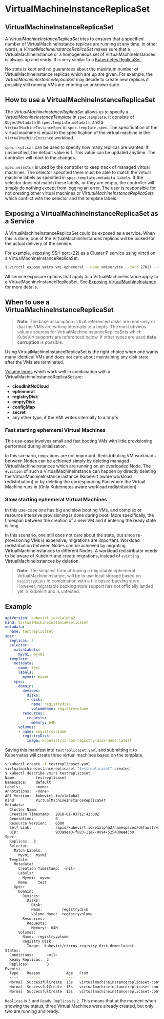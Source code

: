 # VirtualMachineInstanceReplicaSet

## VirtualMachineInstanceReplicaSet

A _VirtualMachineInstanceReplicaSet_ tries to ensures that a specified number of VirtualMachineInstance replicas are running at any time. In other words, a _VirtualMachineInstanceReplicaSet_ makes sure that a VirtualMachineInstance or a homogeneous set of VirtualMachineInstances is always up and ready. It is very similar to a [Kubernetes ReplicaSet](https://kubernetes.io/docs/concepts/workloads/controllers/replicaset/).

No state is kept and no guarantees about the maximum number of VirtualMachineInstance replicas which are up are given. For example, the _VirtualMachineInstanceReplicaSet_ may decide to create new replicas if possibly still running VMs are entering an unknown state.

## How to use a VirtualMachineInstanceReplicaSet

The _VirtualMachineInstanceReplicaSet_ allows us to specify a _VirtualMachineInstanceTemplate_ in `spec.template`. It consists of `ObjectMetadata` in `spec.template.metadata`, and a `VirtualMachineInstanceSpec` in `spec.template.spec`. The specification of the virtual machine is equal to the specification of the virtual machine in the `VirtualMachineInstance` workload.

`spec.replicas` can be used to specify how many replicas are wanted. If unspecified, the default value is 1. This value can be updated anytime. The controller will react to the changes.

`spec.selector` is used by the controller to keep track of managed virtual machines. The selector specified there must be able to match the virtual machine labels as specified in `spec.template.metadata.labels`. If the selector does not match these labels, or they are empty, the controller will simply do nothing except from logging an error. The user is responsible for not creating other virtual machines or _VirtualMachineInstanceReplicaSets_ which conflict with the selector and the template labels.

## Exposing a VirtualMachineInstanceReplicaSet as a Service

A VirtualMachineInstanceReplicaSet could be exposed as a service. When this is done, one of the VirtualMachineInstances replicas will be picked for the actual delivery of the service.

For example, exposing SSH port (22) as a ClusterIP service using virtctl on a VirtualMachineInstanceReplicaSet:

```bash
$ virtctl expose vmirs vmi-ephemeral --name vmiservice --port 27017 --target-port 22
```

All service exposure options that apply to a VirtualMachineInstance apply to a VirtualMachineInstanceReplicaSet. See [Exposing VirtualMachineInstance](http://www.kubevirt.io/user-guide/#/workloads/virtual-machines/expose-service) for more details.

## When to use a VirtualMachineInstanceReplicaSet

> **Note:** The base assumption is that referenced disks are read-only or that
> the VMIs are writing internally to a tmpfs. The most obvious volume sources
> for VirtualMachineInstanceReplicaSets which KubeVirt supports are referenced
> below. If other types are used **data corruption** is possible.

Using VirtualMachineInstanceReplicaSet is the right choice when one wants many
identical VMs and does not care about maintaining any disk state after the VMs
are terminated.

 [Volume types](workloads/virtual-machines/disks-and-volumes.md) which
 work well in combination with a VirtualMachineInstanceReplicaSet are:

* **cloudInitNoCloud**
* **ephemeral**
* **registryDisk**
* **emptyDisk**
* **configMap**
* **secret**
* any other type, if the VMI writes internally to a tmpfs

### Fast starting ephemeral Virtual Machines

This use-case involves small and fast booting VMs with little provisioning
performed during initialization.

In this scenario, migrations are not important. Redistributing VM workloads
between Nodes can be achieved simply by deleting managed
VirtualMachineInstances which are running on an overloaded Node. The `eviction`
of such a VirtualMachineInstance can happen by directly deleting the
VirtualMachineInstance instance \(KubeVirt aware workload redistribution\) or
by deleting the corresponding Pod where the Virtual Machine runs in \(Only
Kubernetes aware workload redistribution\).

### Slow starting ephemeral Virtual Machines

In this use-case one has big and slow booting VMs, and complex or resource
intensive provisioning is done during boot. More specifically, the timespan
between the creation of a new VM and it entering the ready state is long.

In this scenario, one still does not care about the state, but since
re-provisioning VMs is expensive, migrations are important. Workload
redistribution between Nodes can be achieved by migrating
VirtualMachineInstances to different Nodes. A workload redistributor needs to
be aware of KubeVirt and create migrations, instead of `evicting`
VirtualMachineInstances by deletion.

> **Note:** The simplest form of having a migratable ephemeral
> VirtualMachineInstance, will be to use local storage based on `RegistryDisks`
> in combination with a file based backing store. However, migratable backing
> store support has not officially landed yet in KubeVirt and is untested.

## Example

```yaml
apiVersion: kubevirt.io/v1alpha2
kind: VirtualMachineInstanceReplicaSet
metadata:
  name: testreplicaset
spec:
  replicas: 3
  selector:
    matchLabels:
      myvmi: myvmi
  template:
    metadata:
      name: test
      labels:
        myvmi: myvmi
    spec:
      domain:
        devices:
          disks:
          - disk:
            name: registrydisk
            volumeName: registryvolume
        resources:
          requests:
            memory: 64M
      volumes:
      - name: registryvolume
        registryDisk:
          image: kubevirt/cirros-registry-disk-demo:latest
```

Saving this manifest into `testreplicaset.yaml` and submitting it to Kubernetes will create three virtual machines based on the template.

```bash
$ kubectl create -f testreplicaset.yaml
virtualmachineinstancereplicaset "testreplicaset" created
$ kubectl describe vmirs testreplicaset
Name:         testreplicaset
Namespace:    default
Labels:       <none>
Annotations:  <none>
API Version:  kubevirt.io/v1alpha2
Kind:         VirtualMachineInstanceReplicaSet
Metadata:
  Cluster Name:        
  Creation Timestamp:  2018-01-03T12:42:30Z
  Generation:          0
  Resource Version:    6380
  Self Link:           /apis/kubevirt.io/v1alpha2/namespaces/default/virtualmachineinstancereplicasets/testreplicaset
  UID:                 903a9ea0-f083-11e7-9094-525400ee45b0
Spec:
  Replicas:  3
  Selector:
    Match Labels:
      Myvmi:  myvmi
  Template:
    Metadata:
      Creation Timestamp:  <nil>
      Labels:
        Myvmi:  myvmi
      Name:    test
    Spec:
      Domain:
        Devices:
          Disks:
            Disk:
            Name:         registrydisk
            Volume Name:  registryvolume
        Resources:
          Requests:
            Memory:  64M
      Volumes:
        Name:  registryvolume
        Registry Disk:
          Image:  kubevirt/cirros-registry-disk-demo:latest
Status:
  Conditions:      <nil>
  Ready Replicas:  2
  Replicas:        3
Events:
  Type    Reason            Age   From                                 Message
  ----    ------            ----  ----                                 -------
  Normal  SuccessfulCreate  13s   virtualmachineinstancereplicaset-controller  Created virtual machine: testh8998
  Normal  SuccessfulCreate  13s   virtualmachineinstancereplicaset-controller  Created virtual machine: testf474w
  Normal  SuccessfulCreate  13s   virtualmachineinstancereplicaset-controller  Created virtual machine: test5lvkd
```

`Replicas` is `3` and `Ready Replicas` is `2`. This means that at the moment when showing the status, three Virtual Machines were already created, but only two are running and ready.

